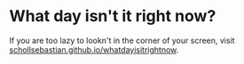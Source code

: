# What day isn't it right now?

If you are too lazy to lookn't in the corner of your screen, visit [schollsebastian.github.io/whatdayisitrightnow](https://schollsebastian.github.io/whatdayisitrightnow/).
